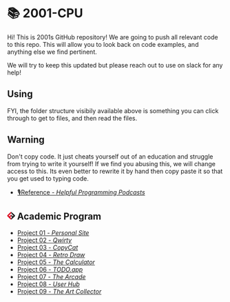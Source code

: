 # 📚 2001-CPU

Hi! This is 2001s GitHub repository! We are going to push all relevant code to this repo. This will allow you to look back on code examples, and anything else we find pertinent.

We will try to keep this updated but please reach out to use on slack for any help!

## Using

FYI, the folder structure visibily available above is something you can click through to get to files, and then read the files.

## Warning

Don't copy code. It just cheats yourself out of an education and struggle from trying to write it yourself! If we find you abusing this, we will change access to this. Its even better to rewrite it by hand then copy paste it so that you get used to typing code.

- [🎙️Reference - *Helpful Programming Podcasts*](reference/podcast-list.md)

## ![FSA](/logo.png) Academic Program
- [Project 01 - *Personal Site*](project_01)
- [Project 02 - *Qwirty*](project_02)
- [Project 03 - *CopyCat*](project_03)
- [Project 04 - *Retro Draw*](project_04)
- [Project 05 - *The Calculator*](project_05)
- [Project 06 - *TODO.app*](project_06)
- [Project 07 - *The Arcade*](project_07)
- [Project 08 - *User Hub*](project_08)
- [Project 09 - *The Art Collector*](project_09)
<!-- - [Project 10 - *TheNe.ws*](project_10) -->
<!-- - [Project 11 - *Stranger's Things*](project_11) - Like project 09 but using different methods (POST, PUT, DELETE) and JWT at the end -->
